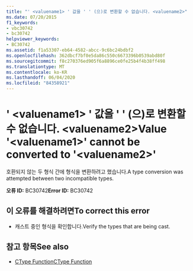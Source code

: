 ```yaml
---
title: "' <valuename1> ' 값을 ' ' (으)로 변환할 수 없습니다. <valuename2>"
ms.date: 07/20/2015
f1_keywords:
- vbc30742
- bc30742
helpviewer_keywords:
- BC30742
ms.assetid: f1a53307-eb64-4582-abcc-9c6bc24bdbf2
ms.openlocfilehash: 362dbcf7bf0e5da86c550c6673396b0539abd80f
ms.sourcegitcommit: f8c270376ed905f6a8896ce0fe25b4f4b38ff498
ms.translationtype: MT
ms.contentlocale: ko-KR
ms.lasthandoff: 06/04/2020
ms.locfileid: "84358921"
---
```

# <a name="value-valuename1-cannot-be-converted-to-valuename2"></a><span data-ttu-id="149ba-102">' \<valuename1> ' 값을 ' ' (으)로 변환할 수 없습니다. \<valuename2></span><span class="sxs-lookup"><span data-stu-id="149ba-102">Value '\<valuename1>' cannot be converted to '\<valuename2>'</span></span>
<span data-ttu-id="149ba-103">호환되지 않는 두 형식 간에 형식을 변환하려고 했습니다.</span><span class="sxs-lookup"><span data-stu-id="149ba-103">A type conversion was attempted between two incompatible types.</span></span>  
  
 <span data-ttu-id="149ba-104">**오류 ID:** BC30742</span><span class="sxs-lookup"><span data-stu-id="149ba-104">**Error ID:** BC30742</span></span>  
  
## <a name="to-correct-this-error"></a><span data-ttu-id="149ba-105">이 오류를 해결하려면</span><span class="sxs-lookup"><span data-stu-id="149ba-105">To correct this error</span></span>  
  
- <span data-ttu-id="149ba-106">캐스트 중인 형식을 확인합니다.</span><span class="sxs-lookup"><span data-stu-id="149ba-106">Verify the types that are being cast.</span></span>  
  
## <a name="see-also"></a><span data-ttu-id="149ba-107">참고 항목</span><span class="sxs-lookup"><span data-stu-id="149ba-107">See also</span></span>

- [<span data-ttu-id="149ba-108">CType Function</span><span class="sxs-lookup"><span data-stu-id="149ba-108">CType Function</span></span>](../language-reference/functions/ctype-function.md)
